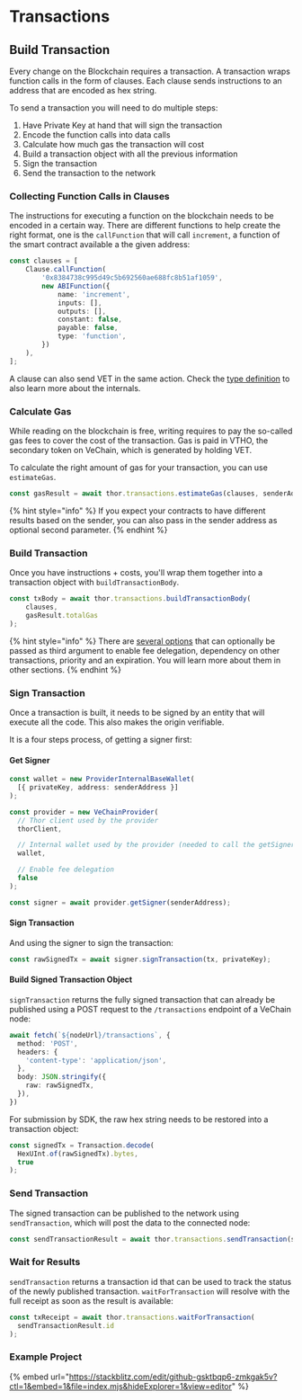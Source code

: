 # Transactions

## Build Transaction

Every change on the Blockchain requires a transaction. A transaction wraps function calls in the form of clauses. Each clause sends instructions to an address that are encoded as hex string.

To send a transaction you will need to do multiple steps:

1. Have Private Key at hand that will sign the transaction
2. Encode the function calls into data calls
3. Calculate how much gas the transaction will cost
4. Build a transaction object with all the previous information
5. Sign the transaction
6. Send the transaction to the network

### Collecting Function Calls in Clauses

The instructions for executing a function on the blockchain needs to be encoded in a certain way.
There are different functions to help create the right format,
one is the `callFunction` that will call `increment`, a function of the smart contract available a the given address:

```typescript
const clauses = [
    Clause.callFunction(
        '0x8384738c995d49c5b692560ae688fc8b51af1059',
        new ABIFunction({
            name: 'increment',
            inputs: [],
            outputs: [],
            constant: false,
            payable: false,
            type: 'function',
        })
    ),
];
```

A clause can also send VET in the same action. Check the [type definition](https://tsdocs.dev/docs/@vechain/sdk-network/latest/interfaces/\_internal\_.TransactionClause.html) to also learn more about the internals.

### Calculate Gas

While reading on the blockchain is free,
writing requires to pay the so-called gas fees
to cover the cost of the transaction.
Gas is paid in VTHO, the secondary token on VeChain, which is generated by holding VET.

To calculate the right amount of gas for your transaction, you can use `estimateGas`.

```typescript
const gasResult = await thor.transactions.estimateGas(clauses, senderAddress);
```

{% hint style="info" %}
If you expect your contracts to have different results based on the sender, you can also pass in the sender address as optional second parameter.
{% endhint %}

### Build Transaction

Once you have instructions + costs, you'll wrap them together into a transaction object 
with `buildTransactionBody`.

```typescript
const txBody = await thor.transactions.buildTransactionBody(
    clauses,
    gasResult.totalGas
);

```

{% hint style="info" %}
There are [several options](https://tsdocs.dev/docs/@vechain/sdk-network/latest/interfaces/network.TransactionBodyOptions.html) that can optionally be passed as third argument to enable fee delegation, 
dependency on other transactions, priority and an expiration.
You will learn more about them in other sections.
{% endhint %}

### Sign Transaction

Once a transaction is built, it needs to be signed by an entity that will execute all the code.
This also makes the origin verifiable.

It is a four steps process, of getting a signer first:

#### Get Signer

```typescript
const wallet = new ProviderInternalBaseWallet(
  [{ privateKey, address: senderAddress }]
);

const provider = new VeChainProvider(
  // Thor client used by the provider
  thorClient,

  // Internal wallet used by the provider (needed to call the getSigner() method)
  wallet,

  // Enable fee delegation
  false
);

const signer = await provider.getSigner(senderAddress);
```

#### Sign Transaction

And using the signer to sign the transaction:

```javascript
const rawSignedTx = await signer.signTransaction(tx, privateKey);
```

#### Build Signed Transaction Object

`signTransaction` returns the fully signed transaction that can already be published using a POST request to the
`/transactions` endpoint of a VeChain node:

```typescript
await fetch(`${nodeUrl}/transactions`, {
  method: 'POST',
  headers: {
    'content-type': 'application/json',
  },
  body: JSON.stringify({
    raw: rawSignedTx,
  }),
})
```

For submission by SDK, the raw hex string needs to be restored into a transaction object:

```typescript
const signedTx = Transaction.decode(
  HexUInt.of(rawSignedTx).bytes,
  true
);
```

### Send Transaction

The signed transaction can be published to the network using `sendTransaction`,
which will post the data to the connected node:

```javascript
const sendTransactionResult = await thor.transactions.sendTransaction(signedTx);
```

### Wait for Results

`sendTransaction`  returns a transaction id that can be used to track the status of the newly published transaction. `waitForTransaction` will resolve with the full receipt as soon as the result is available:

```javascript
const txReceipt = await thor.transactions.waitForTransaction(
  sendTransactionResult.id
);
```

### Example Project

{% embed url="https://stackblitz.com/edit/github-gsktbqp6-zmkgak5v?ctl=1&embed=1&file=index.mjs&hideExplorer=1&view=editor" %}
